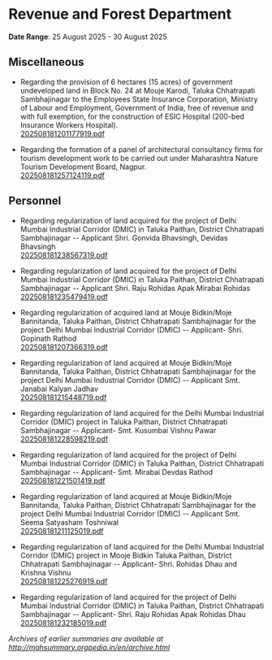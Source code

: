 # Revenue and Forest Department

**Date Range**: 25 August 2025 - 30 August 2025


## Miscellaneous
- Regarding the provision of 6 hectares (15 acres) of government undeveloped land in Block No. 24 at Mouje Karodi, Taluka Chhatrapati Sambhajinagar to the Employees State Insurance Corporation, Ministry of Labour and Employment, Government of India, free of revenue and with full exemption, for the construction of ESIC Hospital (200-bed Insurance Workers Hospital).\
  [202508181201177919.pdf](https://gr.maharashtra.gov.in/Site/Upload/Government%20Resolutions/English/202508181201177919.pdf)

- Regarding the formation of a panel of architectural consultancy firms for tourism development work to be carried out under Maharashtra Nature Tourism Development Board, Nagpur.\
  [202508181257124119.pdf](https://gr.maharashtra.gov.in/Site/Upload/Government%20Resolutions/English/202508181257124119.pdf)

## Personnel
- Regarding regularization of land acquired for the project of Delhi Mumbai Industrial Corridor (DMIC) in Taluka Paithan, District Chhatrapati Sambhajinagar -- Applicant Shri. Gonvida Bhavsingh, Devidas Bhavsingh\
  [202508181238567319.pdf](https://gr.maharashtra.gov.in/Site/Upload/Government%20Resolutions/English/202508181238567319.pdf)

- Regarding regularization of land acquired for the project of Delhi Mumbai Industrial Corridor (DMIC) in Taluka Paithan, District Chhatrapati Sambhajinagar -- Applicant Shri. Raju Rohidas Apak Mirabai Rohidas\
  [202508181235479419.pdf](https://gr.maharashtra.gov.in/Site/Upload/Government%20Resolutions/English/202508181235479419.pdf)

- Regarding regularization of acquired land at Mouje Bidkin/Moje Bannitanda, Taluka Paithan, District Chhatrapati Sambhajinagar for the project Delhi Mumbai Industrial Corridor (DMIC) -- Applicant- Shri. Gopinath Rathod\
  [202508181207366319.pdf](https://gr.maharashtra.gov.in/Site/Upload/Government%20Resolutions/English/202508181207366319.pdf)

- Regarding regularization of land acquired at Mouje Bidkin/Moje Bannitanda, Taluka Paithan, District Chhatrapati Sambhajinagar for the project Delhi Mumbai Industrial Corridor (DMIC) -- Applicant Smt. Janabai Kalyan Jadhav\
  [202508181215448719.pdf](https://gr.maharashtra.gov.in/Site/Upload/Government%20Resolutions/English/202508181215448719.pdf)

- Regarding regularization of land acquired for the Delhi Mumbai Industrial Corridor (DMIC) project in Taluka Paithan, District Chhatrapati Sambhajinagar -- Applicant- Smt. Kusumbai Vishnu Pawar\
  [202508181228598219.pdf](https://gr.maharashtra.gov.in/Site/Upload/Government%20Resolutions/English/202508181228598219.pdf)

- Regarding regularization of land acquired for the project of Delhi Mumbai Industrial Corridor (DMIC) in Taluka Paithan, District Chhatrapati Sambhajinagar -- Applicant- Smt. Mirabai Devdas Rathod\
  [202508181221501419.pdf](https://gr.maharashtra.gov.in/Site/Upload/Government%20Resolutions/English/202508181221501419.pdf)

- Regarding regularization of land acquired at Mouje Bidkin/Moje Bannitanda, Taluka Paithan, District Chhatrapati Sambhajinagar for the project Delhi Mumbai Industrial Corridor (DMIC) -- Applicant Smt. Seema Satyasham Toshniwal\
  [202508181211125019.pdf](https://gr.maharashtra.gov.in/Site/Upload/Government%20Resolutions/English/202508181211125019.pdf)

- Regarding regularization of land acquired for the Delhi Mumbai Industrial Corridor (DMIC) project in Mooje Bidkin Taluka Paithan, District Chhatrapati Sambhajinagar -- Applicant- Shri. Rohidas Dhau and Krishna Vishnu\
  [202508181225276919.pdf](https://gr.maharashtra.gov.in/Site/Upload/Government%20Resolutions/English/202508181225276919.pdf)

- Regarding regularization of land acquired for the project of Delhi Mumbai Industrial Corridor (DMIC) in Taluka Paithan, District Chhatrapati Sambhajinagar -- Applicant- Shri. Raju Rohidas Apak Rohidas Dhau\
  [202508181232185019.pdf](https://gr.maharashtra.gov.in/Site/Upload/Government%20Resolutions/English/202508181232185019.pdf)


*Archives of earlier summaries are available at http://mahsummary.orgpedia.in/en/archive.html*